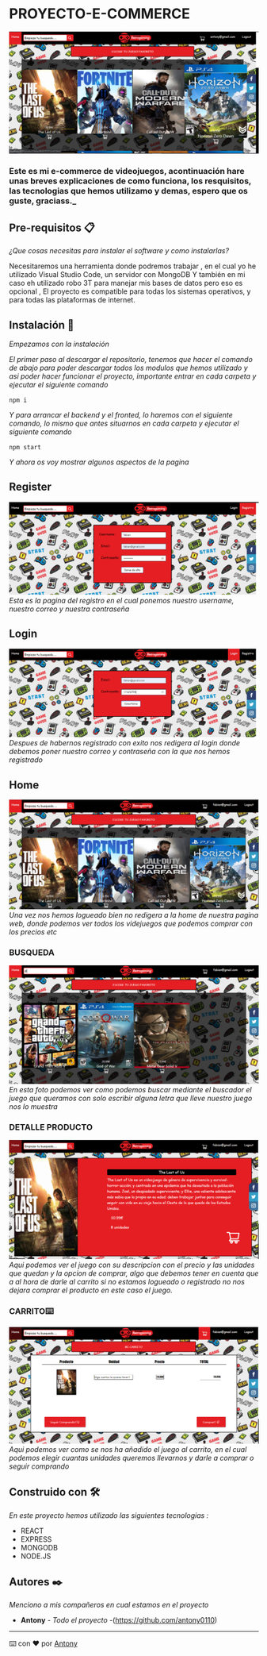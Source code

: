 # PROYECTO-E-COMMERCE
![](./FotosReadme/foto1.png)

### Este es mi e-commerce de videojuegos, acontinuación hare unas breves explicaciones de como funciona, los resquisitos, las tecnologias que hemos utilizamo y demas, espero que os guste, graciass._

## Pre-requisitos 📋

_¿Que cosas necesitas para instalar el software y como instalarlas?_

Necesitaremos una herramienta donde podremos trabajar , en el cual yo he utilizado Visual Studio Code, un servidor con MongoDB Y también en mi caso eh utilizado  robo 3T para manejar mis bases de datos pero eso es opcional ,  El proyecto es compatible para todas los sistemas operativos, y para todas las plataformas de internet.

## Instalación 🔧


_Empezamos con la instalación_

_El primer paso al descargar el repositorio, tenemos que hacer el comando de abajo para poder descargar todos los modulos que hemos utilizado y asi poder hacer funcionar el proyecto, importante entrar en cada carpeta y ejecutar el siguiente comando_

  

```
npm i
```

  

_Y para arrancar el backend y el fronted, lo haremos con el siguiente comando, lo mismo que antes situarnos en cada carpeta y ejecutar el siguiente comando_

```
npm start
```
_Y ahora os voy mostrar algunos aspectos de la pagina_

  

## Register
![](./FotosReadme/foto2.png)
 _Esta es la pagina del registro en el cual ponemos nuestro username, nuestro correo y nuestra contraseña_
## Login
![](./FotosReadme/foto3.PNG)
_Despues de habernos registrado con exito nos redigera al login donde debemos poner nuestro correo y contraseña con la que nos hemos registrado_
## Home
![](./FotosReadme/foto4.PNG)
_Una vez nos hemos logueado bien no redigera a la home de nuestra pagina web, donde podemos ver todos los videjuegos que podemos comprar con los precios etc_
### BUSQUEDA
![](./FotosReadme/foto5.PNG)
_En esta foto podemos ver como podemos buscar mediante el buscador el juego que queramos con solo escribir alguna letra que lleve nuestro juego nos lo muestra_
### DETALLE PRODUCTO
![](./FotosReadme/foto6.PNG)
_Aqui podemos ver el juego con su descripcion con el precio y las unidades que quedan y la opcion de comprar, algo que debemos tener en cuenta que a al hora de darle al carrito si no estamos logueado o registrado no nos dejara comprar el producto en este caso el juego._


### CARRITO⌨️
![](./FotosReadme/foto7.PNG)
_Aqui podemos ver como se nos ha añadido el juego al carrito, en el cual podemos elegir cuantas unidades queremos llevarnos y darle a comprar o seguir comprando_


## Construido con 🛠️

_En este proyecto hemos utilizado las siguientes tecnologias :_

  

*  REACT
*  EXPRESS
*  MONGODB
*  NODE.JS



  

## Autores ✒️

  

_Menciono a mis compañeros en cual estamos en el proyecto_

  


*  **Antony** - *Todo el proyecto* -(https://github.com/antony0110)


---

⌨️ con ❤️ por [Antony](https://github.com/antony0110)
